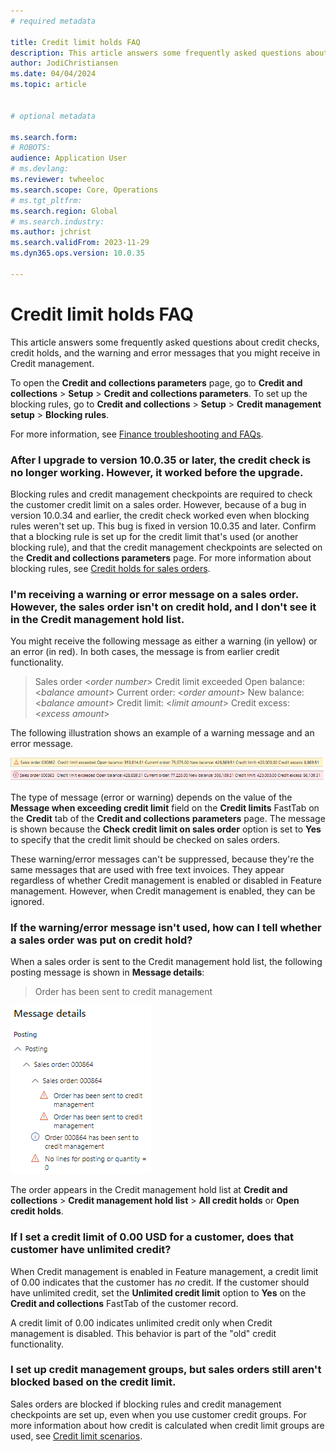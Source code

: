 ```yaml
---
# required metadata

title: Credit limit holds FAQ
description: This article answers some frequently asked questions about credit checks, credit holds, and the warning and error messages that you might receive in Credit management.
author: JodiChristiansen
ms.date: 04/04/2024
ms.topic: article
 

# optional metadata

ms.search.form: 
# ROBOTS: 
audience: Application User
# ms.devlang: 
ms.reviewer: twheeloc
ms.search.scope: Core, Operations
# ms.tgt_pltfrm: 
ms.search.region: Global
# ms.search.industry: 
ms.author: jchrist
ms.search.validFrom: 2023-11-29
ms.dyn365.ops.version: 10.0.35

---
```

# Credit limit holds FAQ

This article answers some frequently asked questions about credit checks, credit holds, and the warning and error messages that you might receive in Credit management.

To open the **Credit and collections parameters** page, go to **Credit and collections** \> **Setup** \> **Credit and collections parameters**. To set up the blocking rules, go to **Credit and collections** \> **Setup** \> **Credit management setup** \> **Blocking rules**.

For more information, see [Finance troubleshooting and FAQs](../finance-troubleshooting.md).

### After I upgrade to version 10.0.35 or later, the credit check is no longer working. However, it worked before the upgrade.

Blocking rules and credit management checkpoints are required to check the customer credit limit on a sales order. However, because of a bug in version 10.0.34 and earlier, the credit check worked even when blocking rules weren't set up. This bug is fixed in version 10.0.35 and later. Confirm that a blocking rule is set up for the credit limit that's used (or another blocking rule), and that the credit management checkpoints are selected on the **Credit and collections parameters** page. For more information about blocking rules, see [Credit holds for sales orders](cm-sales-order-credit-holds.md).

### I'm receiving a warning or error message on a sales order. However, the sales order isn't on credit hold, and I don't see it in the Credit management hold list.

You might receive the following message as either a warning (in yellow) or an error (in red). In both cases, the message is from earlier credit functionality.

> Sales order \<*order number*\> Credit limit exceeded Open balance: \<*balance amount*\> Current order: \<*order amount*\> New balance: \<*balance amount*\> Credit limit: \<*limit amount*\> Credit excess: \<*excess amount*\>

The following illustration shows an example of a warning message and an error message.

[![Screenshot that shows examples of sales order warning and error messages.](./media/SalesOrderWarning.png)](./media/SalesOrderWarning.png)

The type of message (error or warning) depends on the value of the **Message when exceeding credit limit** field on the **Credit limits** FastTab on the **Credit** tab of the **Credit and collections parameters** page. The message is shown because the **Check credit limit on sales order** option is set to **Yes** to specify that the credit limit should be checked on sales orders. 

These warning/error messages can't be suppressed, because they're the same messages that are used with free text invoices. They appear regardless of whether Credit management is enabled or disabled in Feature management. However, when Credit management is enabled, they can be ignored.

### If the warning/error message isn't used, how can I tell whether a sales order was put on credit hold?

When a sales order is sent to the Credit management hold list, the following posting message is shown in **Message details**:

> Order has been sent to credit management

[![Screenshot that shows an example of a Credit managment error message.](./media/CreditManagementError.png)](./media/CreditManagementError.png)

The order appears in the Credit management hold list at **Credit and collections** \> **Credit management hold list** \> **All credit holds** or **Open credit holds**.

### If I set a credit limit of 0.00 USD for a customer, does that customer have unlimited credit?

When Credit management is enabled in Feature management, a credit limit of 0.00 indicates that the customer has *no* credit. If the customer should have unlimited credit, set the **Unlimited credit limit** option to **Yes** on the **Credit and collections** FastTab of the customer record.

A credit limit of 0.00 indicates unlimited credit only when Credit management is disabled. This behavior is part of the "old" credit functionality.

### I set up credit management groups, but sales orders still aren't blocked based on the credit limit.

Sales orders are blocked if blocking rules and credit management checkpoints are set up, even when you use customer credit groups. For more information about how credit is calculated when credit limit groups are used, see [Credit limit scenarios](credit-limit-scenarios.md).
